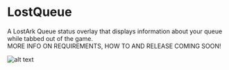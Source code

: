 # LostQueue
A LostArk Queue status overlay that displays information about your queue while tabbed out of the game.<br>
MORE INFO ON REQUIREMENTS, HOW TO AND RELEASE COMING SOON!

![alt text](https://preview.redd.it/syb4jtng0uj81.png?width=632&format=png&auto=webp&s=b0d612c0958b1041729f64324df068a58bd101bf)
